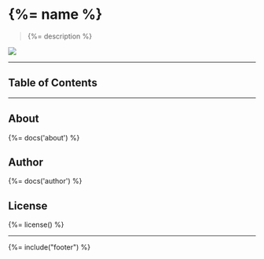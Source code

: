 # {%= name %}
> {%= description %}

![](http://serve.mod.bz/branch/)

---
## Table of Contents
<!-- toc -->

---

## About
{%= docs('about') %}

## Author
{%= docs('author') %}

## License
{%= license() %}

***

{%= include("footer") %}
